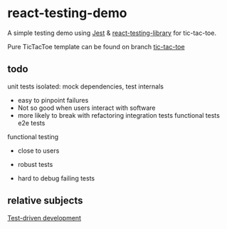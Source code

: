 # react-testing-demo
A simple testing demo using [Jest](https://github.com/facebook/jest) &amp; [react-testing-library](https://github.com/testing-library/react-testing-library) for tic-tac-toe.

Pure TicTacToe template can be found on branch [tic-tac-toe](https://github.com/chkaos/react-testing-demo/tree/tic-tac-toe)
## todo
unit tests
isolated: mock dependencies, test internals
- easy to pinpoint failures
- Not so good when users interact with software
- more likely to break with refactoring
integration tests
functional tests
e2e tests

functional testing
- close to users
- robust tests

- hard to debug failing tests
## relative subjects
[Test-driven development](https://en.wikipedia.org/wiki/Test-driven_development)
